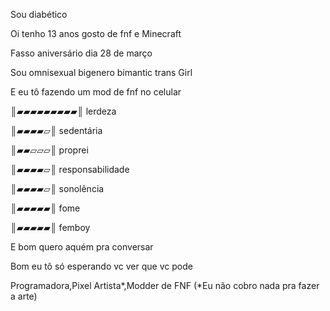 Sou diabético

Oi tenho 13 anos gosto de fnf e Minecraft

Fasso aniversário dia 28 de março

Sou omnisexual bigenero bimantic trans Girl

E eu tô fazendo um mod de fnf no celular

║▰▰▰▰▰▰▰▰▰║ lerdeza

║▰▰▰▰▱║ sedentária

║▰▰▱▱▱║ proprei

║▰▰▰▰▱║ responsabilidade

║▰▰▰▰▱║ sonolência

║▰▰▰▰▰║ fome

║▰▰▰▰▰║ femboy

E bom quero aquém pra conversar

Bom eu tô só esperando vc ver que vc pode

Programadora,Pixel Artista*,Modder de FNF
(*Eu não cobro nada pra fazer a arte)
